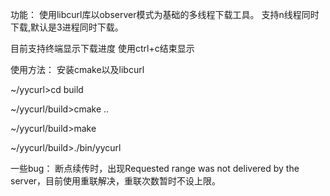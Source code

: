 功能：
使用libcurl库以observer模式为基础的多线程下载工具。
支持n线程同时下载,默认是3进程同时下载。

目前支持终端显示下载进度
使用ctrl+c结束显示

使用方法：
安装cmake以及libcurl

~/yycurl>cd build

~/yycurl/build>cmake ..

~/yycurl/build>make

~/yycurl/build>./bin/yycurl

一些bug：
断点续传时，出现Requested range was not delivered by the server，目前使用重联解决，重联次数暂时不设上限。
